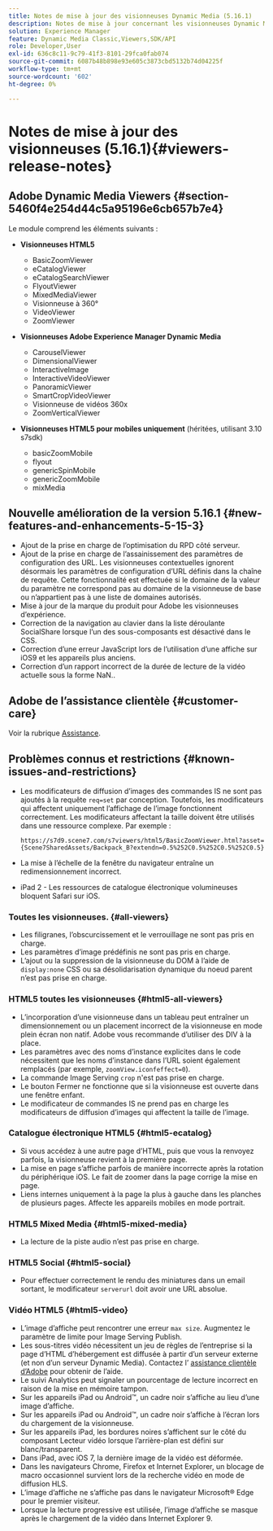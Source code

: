 ```yaml
---
title: Notes de mise à jour des visionneuses Dynamic Media (5.16.1)
description: Notes de mise à jour concernant les visionneuses Dynamic Media Adobe.
solution: Experience Manager
feature: Dynamic Media Classic,Viewers,SDK/API
role: Developer,User
exl-id: 636c8c11-9c79-41f3-8101-29fca0fab074
source-git-commit: 6087b48b898e93e605c3873cbd5132b74d04225f
workflow-type: tm+mt
source-wordcount: '602'
ht-degree: 0%

---
```


# Notes de mise à jour des visionneuses (5.16.1){#viewers-release-notes}

<!-- Updated April 06, 2021 for the 5.16.1 release-->

<!-- hide: yes
hidefromtoc: yes-->

<!-- robots: noindex
googlebot: noindex -->

## Adobe Dynamic Media Viewers {#section-5460f4e254d44c5a95196e6cb657b7e4}

Le module comprend les éléments suivants :

* **Visionneuses HTML5**

   * BasicZoomViewer
   * eCatalogViewer
   * eCatalogSearchViewer
   * FlyoutViewer
   * MixedMediaViewer
   * Visionneuse à 360°
   * VideoViewer
   * ZoomViewer

* **Visionneuses Adobe Experience Manager Dynamic Media**

   * CarouselViewer
   * DimensionalViewer
   * InteractiveImage
   * InteractiveVideoViewer
   * PanoramicViewer
   * SmartCropVideoViewer
   * Visionneuse de vidéos 360x
   * ZoomVerticalViewer

* **Visionneuses HTML5 pour mobiles uniquement** (héritées, utilisant 3.10 s7sdk)

   * basicZoomMobile
   * flyout
   * genericSpinMobile
   * genericZoomMobile
   * mixMedia

## Nouvelle amélioration de la version 5.16.1 {#new-features-and-enhancements-5-15-3}

* Ajout de la prise en charge de l’optimisation du RPD côté serveur.
* Ajout de la prise en charge de l’assainissement des paramètres de configuration des URL. Les visionneuses contextuelles ignorent désormais les paramètres de configuration d’URL définis dans la chaîne de requête. Cette fonctionnalité est effectuée si le domaine de la valeur du paramètre ne correspond pas au domaine de la visionneuse de base ou n’appartient pas à une liste de domaines autorisés.
* Mise à jour de la marque du produit pour Adobe les visionneuses d’expérience.
* Correction de la navigation au clavier dans la liste déroulante SocialShare lorsque l’un des sous-composants est désactivé dans le CSS.
* Correction d’une erreur JavaScript lors de l’utilisation d’une affiche sur iOS9 et les appareils plus anciens.
* Correction d’un rapport incorrect de la durée de lecture de la vidéo actuelle sous la forme NaN.<!--  (CQ-4310148) -->.

## Adobe de l’assistance clientèle {#customer-care}

Voir la rubrique [Assistance](https://experienceleague.adobe.com/docs/dynamic-media-classic/using/intro/support.html#intro).

## Problèmes connus et restrictions {#known-issues-and-restrictions}

* Les modificateurs de diffusion d’images des commandes IS ne sont pas ajoutés à la requête `req=set` par conception. Toutefois, les modificateurs qui affectent uniquement l’affichage de l’image fonctionnent correctement. Les modificateurs affectant la taille doivent être utilisés dans une ressource complexe. Par exemple :

  `https://s7d9.scene7.com/s7viewers/html5/BasicZoomViewer.html?asset= {Scene7SharedAssets/Backpack_B?extendn=0.5%252C0.5%252C0.5%252C0.5}`

* La mise à l’échelle de la fenêtre du navigateur entraîne un redimensionnement incorrect.
* iPad 2 - Les ressources de catalogue électronique volumineuses bloquent Safari sur iOS.

### Toutes les visionneuses. {#all-viewers}

* Les filigranes, l’obscurcissement et le verrouillage ne sont pas pris en charge.
* Les paramètres d’image prédéfinis ne sont pas pris en charge.
* L’ajout ou la suppression de la visionneuse du DOM à l’aide de `display:none` CSS ou sa désolidarisation dynamique du noeud parent n’est pas prise en charge.

### HTML5 toutes les visionneuses {#html5-all-viewers}

* L’incorporation d’une visionneuse dans un tableau peut entraîner un dimensionnement ou un placement incorrect de la visionneuse en mode plein écran non natif. Adobe vous recommande d’utiliser des DIV à la place.
* Les paramètres avec des noms d’instance explicites dans le code nécessitent que les noms d’instance dans l’URL soient également remplacés (par exemple, `zoomView.iconfeffect=0`).
* La commande Image Serving `crop` n&#39;est pas prise en charge.
* Le bouton Fermer ne fonctionne que si la visionneuse est ouverte dans une fenêtre enfant.
* Le modificateur de commandes IS ne prend pas en charge les modificateurs de diffusion d’images qui affectent la taille de l’image.

### Catalogue électronique HTML5 {#html5-ecatalog}

* Si vous accédez à une autre page d’HTML, puis que vous la renvoyez parfois, la visionneuse revient à la première page.
* La mise en page s’affiche parfois de manière incorrecte après la rotation du périphérique iOS. Le fait de zoomer dans la page corrige la mise en page.
* Liens internes uniquement à la page la plus à gauche dans les planches de plusieurs pages. Affecte les appareils mobiles en mode portrait.

### HTML5 Mixed Media {#html5-mixed-media}

* La lecture de la piste audio n’est pas prise en charge.

### HTML5 Social {#html5-social}

* Pour effectuer correctement le rendu des miniatures dans un email sortant, le modificateur `serverurl` doit avoir une URL absolue.

### Vidéo HTML5 {#html5-video}

* L’image d’affiche peut rencontrer une erreur `max size`. Augmentez le paramètre de limite pour Image Serving Publish.
* Les sous-titres vidéo nécessitent un jeu de règles de l’entreprise si la page d’HTML d’hébergement est diffusée à partir d’un serveur externe (et non d’un serveur Dynamic Media). Contactez l’ [assistance clientèle d’Adobe](https://experienceleague.adobe.com/docs/dynamic-media-classic/using/intro/support.html#intro) pour obtenir de l’aide.
* Le suivi Analytics peut signaler un pourcentage de lecture incorrect en raison de la mise en mémoire tampon.
* Sur les appareils iPad ou Android™, un cadre noir s’affiche au lieu d’une image d’affiche.
* Sur les appareils iPad ou Android™, un cadre noir s’affiche à l’écran lors du chargement de la visionneuse.
* Sur les appareils iPad, les bordures noires s’affichent sur le côté du composant Lecteur vidéo lorsque l’arrière-plan est défini sur blanc/transparent.
* Dans iPad, avec iOS 7, la dernière image de la vidéo est déformée.
* Dans les navigateurs Chrome, Firefox et Internet Explorer, un blocage de macro occasionnel survient lors de la recherche vidéo en mode de diffusion HLS.
* L’image d’affiche ne s’affiche pas dans le navigateur Microsoft® Edge pour le premier visiteur.
* Lorsque la lecture progressive est utilisée, l’image d’affiche se masque après le chargement de la vidéo dans Internet Explorer 9.
